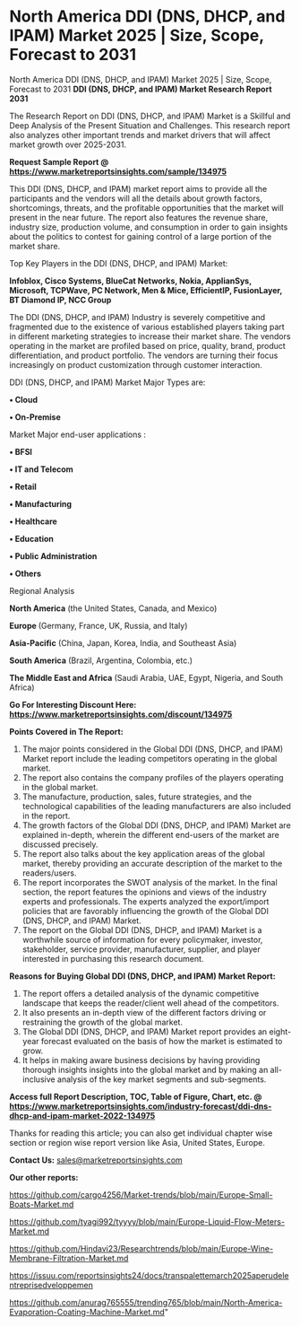 # North America DDI (DNS, DHCP, and IPAM) Market 2025 | Size, Scope, Forecast to 2031
North America DDI (DNS, DHCP, and IPAM) Market 2025 | Size, Scope, Forecast to 2031
<strong>DDI (DNS, DHCP, and IPAM) Market Research Report 2031</strong>

The Research Report on DDI (DNS, DHCP, and IPAM) Market is a Skillful and Deep Analysis of the Present Situation and Challenges. This research report also analyzes other important trends and market drivers that will affect market growth over 2025-2031.

<strong>Request Sample Report @ <a href=https://www.marketreportsinsights.com/sample/134975>https://www.marketreportsinsights.com/sample/134975</a></strong>

This DDI (DNS, DHCP, and IPAM) market report aims to provide all the participants and the vendors will all the details about growth factors, shortcomings, threats, and the profitable opportunities that the market will present in the near future. The report also features the revenue share, industry size, production volume, and consumption in order to gain insights about the politics to contest for gaining control of a large portion of the market share.

Top Key Players in the DDI (DNS, DHCP, and IPAM) Market:

<strong>Infoblox, Cisco Systems, BlueCat Networks, Nokia, ApplianSys, Microsoft, TCPWave, PC Network, Men & Mice, EfficientIP, FusionLayer, BT Diamond IP, NCC Group</strong>

The DDI (DNS, DHCP, and IPAM) Industry is severely competitive and fragmented due to the existence of various established players taking part in different marketing strategies to increase their market share. The vendors operating in the market are profiled based on price, quality, brand, product differentiation, and product portfolio. The vendors are turning their focus increasingly on product customization through customer interaction.

DDI (DNS, DHCP, and IPAM) Market Major Types are:

<strong>• Cloud

• On-Premise</strong>

Market Major end-user applications :

<strong>• BFSI

• IT and Telecom

• Retail

• Manufacturing

• Healthcare

• Education

• Public Administration

• Others</strong>

Regional Analysis

</u><strong><b>North America</b></strong> (the United States, Canada, and Mexico)

<strong><b>Europe </b></strong>(Germany, France, UK, Russia, and Italy)

<strong><b>Asia-Pacific</b></strong> (China, Japan, Korea, India, and Southeast Asia)

<strong><b>South America</b></strong> (Brazil, Argentina, Colombia, etc.)

<strong><b>The Middle East and Africa</b></strong> (Saudi Arabia, UAE, Egypt, Nigeria, and South Africa)

<strong>Go For Interesting Discount Here: <a href=https://www.marketreportsinsights.com/discount/134975>https://www.marketreportsinsights.com/discount/134975</a></strong>

<strong>Points Covered in The Report:</strong>
<ol>
  <li>The major points considered in the Global DDI (DNS, DHCP, and IPAM) Market report include the leading competitors operating in the global market.</li>
  <li>The report also contains the company profiles of the players operating in the global market.</li>
  <li>The manufacture, production, sales, future strategies, and the technological capabilities of the leading manufacturers are also included in the report.</li>
  <li>The growth factors of the Global DDI (DNS, DHCP, and IPAM) Market are explained in-depth, wherein the different end-users of the market are discussed precisely.</li>
  <li>The report also talks about the key application areas of the global market, thereby providing an accurate description of the market to the readers/users.</li>
  <li>The report incorporates the SWOT analysis of the market. In the final section, the report features the opinions and views of the industry experts and professionals. The experts analyzed the export/import policies that are favorably influencing the growth of the Global DDI (DNS, DHCP, and IPAM) Market.</li>
  <li>The report on the Global DDI (DNS, DHCP, and IPAM) Market is a worthwhile source of information for every policymaker, investor, stakeholder, service provider, manufacturer, supplier, and player interested in purchasing this research document.</li>
</ol>
<strong>Reasons for Buying Global DDI (DNS, DHCP, and IPAM) Market Report:</strong>

<ol>
  <li>The report offers a detailed analysis of the dynamic competitive landscape that keeps the reader/client well ahead of the competitors.</li>
  <li>It also presents an in-depth view of the different factors driving or restraining the growth of the global market.</li>
  <li>The Global DDI (DNS, DHCP, and IPAM) Market report provides an eight-year forecast evaluated on the basis of how the market is estimated to grow.</li>
  <li>It helps in making aware business decisions by having providing thorough insights insights into the global market and by making an all-inclusive analysis of the key market segments and sub-segments.</li>
</ol>
<strong>Access full Report Description, TOC, Table of Figure, Chart, etc. @ <a href=https://www.marketreportsinsights.com/industry-forecast/ddi-dns-dhcp-and-ipam-market-2022-134975>https://www.marketreportsinsights.com/industry-forecast/ddi-dns-dhcp-and-ipam-market-2022-134975</a></strong>


Thanks for reading this article; you can also get individual chapter wise section or region wise report version like Asia, United States, Europe.

<strong>Contact Us:</strong>
sales@marketreportsinsights.com

<strong>Our other reports:</strong>

<a href=https://github.com/cargo4256/Market-trends/blob/main/Europe-Small-Boats-Market.md>https://github.com/cargo4256/Market-trends/blob/main/Europe-Small-Boats-Market.md</a>

<a href=https://github.com/tyagi992/tyyyy/blob/main/Europe-Liquid-Flow-Meters-Market.md>https://github.com/tyagi992/tyyyy/blob/main/Europe-Liquid-Flow-Meters-Market.md</a>

<a href=https://github.com/Hindavi23/Researchtrends/blob/main/Europe-Wine-Membrane-Filtration-Market.md>https://github.com/Hindavi23/Researchtrends/blob/main/Europe-Wine-Membrane-Filtration-Market.md</a>

<a href=https://issuu.com/reportsinsights24/docs/transpalettemarch2025aperudelentreprisedveloppemen>https://issuu.com/reportsinsights24/docs/transpalettemarch2025aperudelentreprisedveloppemen</a>

<a href=https://github.com/anurag765555/trending765/blob/main/North-America-Evaporation-Coating-Machine-Market.md>https://github.com/anurag765555/trending765/blob/main/North-America-Evaporation-Coating-Machine-Market.md</a>"
